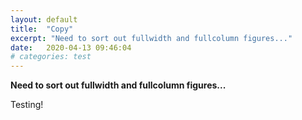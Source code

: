 ```yaml
---
layout: default
title:  "Copy"
excerpt: "Need to sort out fullwidth and fullcolumn figures..."
date:   2020-04-13 09:46:04
# categories: test
---
```


**Need to sort out fullwidth and fullcolumn figures...**

Testing!
